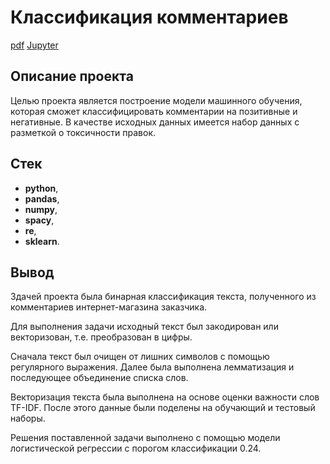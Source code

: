 # Классификация комментариев
[pdf](https://cloud.mail.ru/public/HJwa/5Hc2YsJzD) [Jupyter]()

## Описание проекта

Целью проекта является построение модели машинного обучения, которая сможет классифицировать комментарии на позитивные и негативные. В качестве исходных данных имеется набор данных с разметкой о токсичности правок.

## Стек
* **python**,
* **pandas**,
* **numpy**,
* **spacy**,
* **re**,
* **sklearn**.

## Вывод

Здачей проекта была бинарная классификация текста, полученного из комментариев интернет-магазина заказчика.

Для выполнения задачи исходный текст был закодирован или векторизован, т.е. преобразован в цифры.

Сначала текст был очищен от лишних символов с помощью регулярного выражения. Далее была выполнена лемматизация и последующее объединение списка слов.

Векторизация текста была выполнена на основе оценки важности слов TF-IDF. После этого данные были поделены на обучающий и тестовый наборы.

Решения поставленной задачи выполнено с помощью модели логистической регрессии с порогом классификации 0.24.
